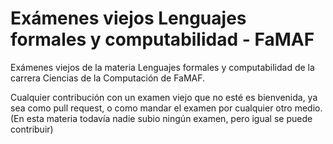 # Exámenes viejos Lenguajes formales y computabilidad - FaMAF

Exámenes viejos de la materia Lenguajes formales y computabilidad de la carrera Ciencias de la Computación de FaMAF.

Cualquier contribución con un examen viejo que no esté es bienvenida, ya sea como pull request, o como mandar el examen por cualquier otro medio.
(En esta materia todavía nadie subio ningún examen, pero igual se puede contribuir)

